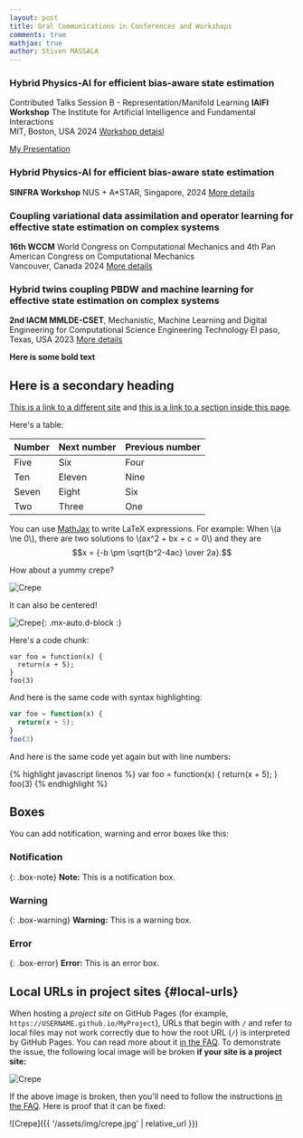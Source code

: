 ```yaml
---
layout: post
title: Oral Communications in Conferences and Workshops
comments: true
mathjax: true
author: Stiven MASSALA
---
```




### Hybrid Physics-AI for efficient bias-aware state estimation 
Contributed Talks Session B - Representation/Manifold Learning
**IAIFI Workshop**  The Institute for Artificial Intelligence and Fundamental Interactions   
MIT, Boston, USA 2024
[Workshop detaisl](https://iaifi.org/past-workshops.html#2024-summer-workshop) 

[My Presentation](https://stivenbg.github.io/assets/IAIFI_workshop_stiven_pres.pdf) 





### Hybrid Physics-AI for efficient bias-aware state estimation
**SINFRA Workshop**  NUS + A*STAR, Singapore, 2024
[More details](https://ipal.cnrs.fr/sinfra-2024/) 




### Coupling variational data assimilation and operator learning for effective state estimation on complex systems 
**16th WCCM** World Congress on Computational Mechanics and 4th Pan American Congress on Computational Mechanics  
Vancouver, Canada 2024
[More details](https://www.wccm2024.org) 



### Hybrid twins coupling PBDW and machine learning for effective state estimation on complex systems
**2nd IACM MMLDE-CSET**, Mechanistic, Machine Learning and Digital Engineering for Computational Science Engineering  Technology
El paso, Texas, USA 2023
[More details](https://www.utep.edu/engineering/mmlde/)










**Here is some bold text**

## Here is a secondary heading

[This is a link to a different site](https://deanattali.com/) and [this is a link to a section inside this page](#local-urls).

Here's a table:

| Number | Next number | Previous number |
| :------ |:--- | :--- |
| Five | Six | Four |
| Ten | Eleven | Nine |
| Seven | Eight | Six |
| Two | Three | One |

You can use [MathJax](https://www.mathjax.org/) to write LaTeX expressions. For example:
When \\(a \ne 0\\), there are two solutions to \\(ax^2 + bx + c = 0\\) and they are $$x = {-b \pm \sqrt{b^2-4ac} \over 2a}.$$

How about a yummy crepe?

![Crepe](https://beautifuljekyll.com/assets/img/crepe.jpg)

It can also be centered!

![Crepe](https://beautifuljekyll.com/assets/img/crepe.jpg){: .mx-auto.d-block :}

Here's a code chunk:

~~~
var foo = function(x) {
  return(x + 5);
}
foo(3)
~~~

And here is the same code with syntax highlighting:

```javascript
var foo = function(x) {
  return(x + 5);
}
foo(3)
```

And here is the same code yet again but with line numbers:

{% highlight javascript linenos %}
var foo = function(x) {
  return(x + 5);
}
foo(3)
{% endhighlight %}

## Boxes
You can add notification, warning and error boxes like this:

### Notification

{: .box-note}
**Note:** This is a notification box.

### Warning

{: .box-warning}
**Warning:** This is a warning box.

### Error

{: .box-error}
**Error:** This is an error box.

## Local URLs in project sites {#local-urls}

When hosting a *project site* on GitHub Pages (for example, `https://USERNAME.github.io/MyProject`), URLs that begin with `/` and refer to local files may not work correctly due to how the root URL (`/`) is interpreted by GitHub Pages. You can read more about it [in the FAQ](https://beautifuljekyll.com/faq/#links-in-project-page). To demonstrate the issue, the following local image will be broken **if your site is a project site:**

![Crepe](/assets/img/crepe.jpg)

If the above image is broken, then you'll need to follow the instructions [in the FAQ](https://beautifuljekyll.com/faq/#links-in-project-page). Here is proof that it can be fixed:

![Crepe]({{ '/assets/img/crepe.jpg' | relative_url }})
